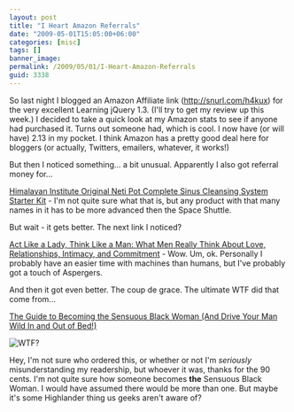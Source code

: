 ```yaml
---
layout: post
title: "I Heart Amazon Referrals"
date: "2009-05-01T15:05:00+06:00"
categories: [misc]
tags: []
banner_image: 
permalink: /2009/05/01/I-Heart-Amazon-Referrals
guid: 3338
---
```


So last night I blogged an Amazon Affiliate link (<a href="http://snurl.com/h4kux">http://snurl.com/h4kux</a>) for the very excellent Learning jQuery 1.3. (I'll try to get my review up this week.) I decided to take a quick look at my Amazon stats to see if anyone had purchased it. Turns out someone had, which is cool. I now have (or will have) 2.13 in my pocket. I think Amazon has a pretty good deal here for bloggers (or actually, Twitters, emailers, whatever, it works!)

But then I noticed something... a bit unusual. Apparently I also got referral money for...

<a href="http://www.amazon.com/gp/product/B000WJKE1Y">Himalayan Institute Original Neti Pot Complete Sinus Cleansing System Starter Kit</a> - I'm not quite sure what that is, but any product with that many names in it has to be more advanced then the Space Shuttle. 

But wait - it gets better. The next link I noticed?

<a href="http://www.amazon.com/gp/product/0061728977">Act Like a Lady, Think Like a Man: What Men Really Think About Love, Relationships, Intimacy, and Commitment</a> - Wow. Um, ok. Personally I probably have an easier time with machines than humans, but I've probably got a touch of Aspergers. 

And then it got even better. The coup de grace. The ultimate WTF did that come from...

<a href="http://www.amazon.com/gp/product/0967602823">The Guide to Becoming the Sensuous Black Woman (And Drive Your Man Wild In and Out of Bed!)</a> 

<img src="http://ecx.images-amazon.com/images/I/51KME7GBH3L._SL500_AA240_.jpg" title="WTF?">

Hey, I'm not sure who ordered this, or whether or not I'm <i>seriously</i> misunderstanding my readership, but whoever it was, thanks for the 90 cents. I'm not quite sure how someone becomes <b>the</b> Sensuous Black Woman. I would have assumed there would be more than one. But maybe it's some Highlander thing us geeks aren't aware of?